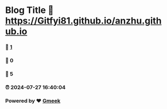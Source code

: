 # Blog Title :link: https://Gitfyi81.github.io/anzhu.github.io 
### :page_facing_up: [1](https://Gitfyi81.github.io/anzhu.github.io/tag.html) 
### :speech_balloon: 0 
### :hibiscus: 5 
### :alarm_clock: 2024-07-27 16:40:04 
### Powered by :heart: [Gmeek](https://github.com/Meekdai/Gmeek)
